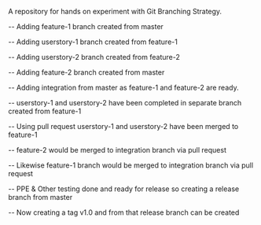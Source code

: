 A repository for hands on experiment with Git Branching Strategy.

-- Adding feature-1 branch created from master

-- Adding userstory-1 branch created from feature-1

-- Adding userstory-2 branch created from feature-2

-- Adding feature-2 branch created from master

-- Adding integration from master as feature-1 and feature-2 are ready.

-- userstory-1 and userstory-2 have been completed in separate branch created from feature-1

-- Using pull request userstory-1 and userstory-2 have been merged to feature-1

-- feature-2 would be merged to integration branch via pull request

-- Likewise feature-1 branch would be merged to integration branch via pull request

-- PPE & Other testing done and ready for release so creating a release branch from master

-- Now creating a tag v1.0 and from that release branch can be created
